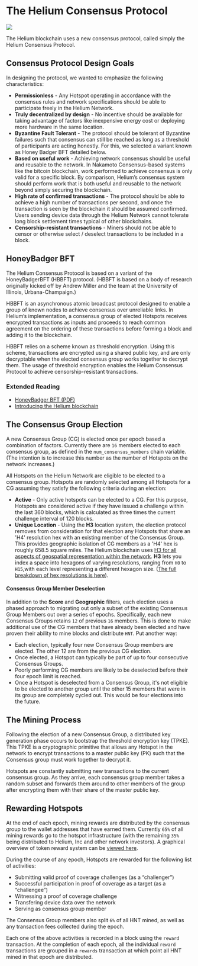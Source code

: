 # The Helium Consensus Protocol

![](../.gitbook/assets/artboard-copy-17.jpg)

The Helium blockchain uses a new consensus protocol, called simply the Helium Consensus Protocol.

## Consensus Protocol Design Goals

In designing the protocol, we wanted to emphasize the following characteristics:

* **Permissionless** - Any Hotspot operating in accordance with the consensus rules and network specifications should be able to participate freely in the Helium Network. 
* **Truly decentralized by design** - No incentive should be available for taking advantage of factors like inexpensive energy cost or deploying more hardware in the same location. 
* **Byzantine Fault Tolerant** - The protocol should be tolerant of Byzantine failures such that consensus can still be reached as long as a threshold of participants are acting honestly. For this, we selected a variant known as Honey Badger BFT detailed below. 
* **Based on useful work** - Achieving network consensus should be useful and reusable to the network. In Nakamoto Consensus-based systems like the bitcoin blockchain, work performed to achieve consensus is only valid for a specific block. By comparison, Helium’s consensus system should perform work that is both useful and reusable to the network beyond simply securing the blockchain. 
* **High rate of confirmed transactions** - The protocol should be able to achieve a high number of transactions per second, and once the transaction is seen by the blockchain it should be assumed confirmed. Users sending device data through the Helium Network cannot tolerate long block settlement times typical of other blockchains. 
* **Censorship-resistant transactions** - Miners should not be able to censor or otherwise select / deselect transactions to be included in a block. 

## HoneyBadger BFT

The Helium Consensus Protocol is based on a variant of the HoneyBadgerBFT \(HBBFT\) protocol. \(HBBFT is based on a body of research originally kicked off by Andrew Miller and the team at the University of Illinois, Urbana-Champaign.\)

HBBFT is an asynchronous atomic broadcast protocol designed to enable a group of known nodes to achieve consensus over unreliable links. In Helium’s implementation, a consensus group of elected Hotspots receives encrypted transactions as inputs and proceeds to reach common agreement on the ordering of these transactions before forming a block and adding it to the blockchain.

HBBFT relies on a scheme known as threshold encryption. Using this scheme, transactions are encrypted using a shared public key, and are only decryptable when the elected consensus group works together to decrypt them. The usage of threshold encryption enables the Helium Consensus Protocol to achieve censorship-resistant transactions.

### Extended Reading

* [HoneyBadger BFT \(PDF\)](https://eprint.iacr.org/2016/199.pdf)
* [Introducing the Helium blockchain](https://blog.helium.com/introducing-the-helium-blockchain-dc2f8997083c)

## The Consensus Group Election

A new Consensus Group \(CG\) is elected once per epoch based a combination of factors. Currently there are `16` members elected to each consensus group, as defined in the `num_consensus_members` chain variable. \(The intention is to increase this number as the number of Hotspots on the network increases.\)

All Hotspots on the Helium Network are eligible to be elected to a consensus group. Hotspots are randomly selected among all Hotspots for a CG assuming they satisfy the following criteria during an election:

* **Active** - Only active hotspots can be elected to a CG. For this purpose, Hotspots are considered active if they have issued a challenge within the last 360 blocks, which is calculated as three times the current challenge interval of 120 blocks.
* **Unique Location** - Using the **H3** location system, the election protocol removes from consideration for that election any Hotspots that share an 'H4' resolution hex with an existing member of the Consensus Group. This provides geographic isolation of CG members as a 'H4' hex is roughly 658.5 square miles. The Helium blockchain uses [H3 for all aspects of geospatial representation within the network](https://blog.helium.com/mapping-the-world-with-hexagons-49f57d8b3df5). **H3** lets you index a space into hexagons of varying resolutions, ranging from `H0` to `H15`,with each level representing a different hexagon size. \([The full breakdown of hex resolutions is here](https://github.com/uber/h3/blob/master/docs/core-library/restable.md)\).

#### Consensus Group Member Deselection

In addition to the **Score** and **Geographic** filters, each election uses a phased approach to migrating out only a subset of the existing  Consensus Group Members out over a series of epochs. Specifically, each new Consensus Groups retains `12` of previous `16` members. This is done to make additional use of the CG members that have already been elected and have proven their ability to mine blocks and distribute `HNT`. Put another way:

* Each election, typically four new Consensus Group members are elected. The other 12 are from the previous CG election. 
* Once elected, a Hotspot can typically be part of up to four consecutive Consensus Groups.  
* Poorly performing CG members are likely to be deselected before their four epoch limit is reached. 
* Once a Hotspot is deselected from a Consensus Group, it's not eligible to be elected to another group until the other 15 members that were in its group are completely cycled out. This would be four elections into the future.



## The Mining Process

Following the election of a new Consensus Group, a distributed key generation phase occurs to bootstrap the threshold encryption key \(TPKE\). This TPKE is a cryptographic primitive that allows any Hotspot in the network to encrypt transactions to a master public key \(PK\) such that the Consensus group must work together to decrypt it.

Hotspots are constantly submitting new transactions to the current consensus group. As they arrive, each consensus group member takes a random subset and forwards them around to other members of the group after encrypting them with their share of the master public key.

## Rewarding Hotspots

At the end of each epoch, mining rewards are distributed by the consensus group to the wallet addresses that have earned them. Currently `65%` of all mining rewards go to the hotspot infrastructure \(with the remaining `35%` being distributed to Helium, Inc and other network investors\). A graphical overview of token reward system can be [viewed here](https://www.helium.com/tokens).

During the course of any epoch, Hotspots are rewarded for the following list of activities:

* Submitting valid proof of coverage challenges \(as a “challenger”\)
* Successful participation in proof of coverage as a target \(as a “challengee”\) 
* Witnessing a proof of coverage challenge
* Transfering device data over the network 
* Serving as consensus group member

The Consensus Group members also split `6%` of all HNT mined, as well as any transaction fees collected during the epoch.

Each one of the above activities is recorded in a block using the `reward` transaction. At the completion of each epoch, all the individual `reward` transactions are grouped in a `rewards` transaction at which point all HNT mined in that epoch are distributed.

